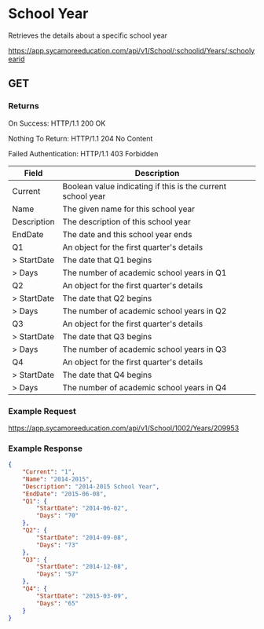 # School Year

Retrieves the details about a specific school year

https://app.sycamoreeducation.com/api/v1/School/:schoolid/Years/:schoolyearid

## GET

### Returns

On Success: HTTP/1.1 200 OK

Nothing To Return: HTTP/1.1 204 No Content

Failed Authentication:  HTTP/1.1 403 Forbidden

| Field      | Description |
|------------|-------------|
| Current   | 	Boolean value indicating if this is the current school year |
| Name   | 	The given name for this school year |
| Description   | 	The description of this school year |
| EndDate | The date and this school year ends |
| Q1 | An object for the first quarter's details |
| > StartDate | The date that Q1 begins |
| > Days | The number of academic school years in Q1 |
| Q2 | An object for the first quarter's details |
| > StartDate | The date that Q2 begins |
| > Days | The number of academic school years in Q2 |
| Q3 | An object for the first quarter's details |
| > StartDate | The date that Q3 begins |
| > Days | The number of academic school years in Q3 |
| Q4 | An object for the first quarter's details |
| > StartDate | The date that Q4 begins |
| > Days | The number of academic school years in Q4 |

### Example Request

https://app.sycamoreeducation.com/api/v1/School/1002/Years/209953

### Example Response
```json
{
    "Current": "1",
    "Name": "2014-2015",
    "Description": "2014-2015 School Year",
    "EndDate": "2015-06-08",
    "Q1": {
        "StartDate": "2014-06-02",
        "Days": "70"
    },
    "Q2": {
        "StartDate": "2014-09-08",
        "Days": "73"
    },
    "Q3": {
        "StartDate": "2014-12-08",
        "Days": "57"
    },
    "Q4": {
        "StartDate": "2015-03-09",
        "Days": "65"
    }
}
```
